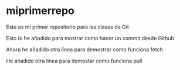 # miprimerrepo
Este es mi primer repositorio para las clases de Git

Esto lo he añadido para mostrar como hacer un commit desde Github

Ahora he añadido otra línea para demostrar como funciona fetch

He añadido otra linea para demostar como funciona pull
